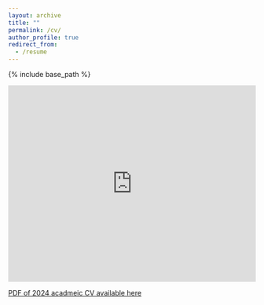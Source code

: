 ```yaml
---
layout: archive
title: ""
permalink: /cv/
author_profile: true
redirect_from:
  - /resume
---
```

{% include base_path %}

<iframe 
  src="https://drive.google.com/file/d/17pvRArRY1ORLNc26Waw0Q41Mq9l2J3DB/view" 
  width="100%" 
  height="400px"
  style="border: none;">
</iframe>

[PDF of 2024 acadmeic CV available here](https://drive.google.com/file/d/17pvRArRY1ORLNc26Waw0Q41Mq9l2J3DB/view?usp=sharing)

<!-- Education
======
* PhD in Geography, Urban and Environmental Studies, Concordia University, 2025 (expected)
* MSc in Geography, Urban and Environmental Studies, GitHub University, 2020 (fast-tracked to PhD)
* BA in Human Geography, Concordia University, 2018

Work experience
======
* October 2023 – Present: Student Researcher at ECCC - CCCS
  * Duties - developing a web applicaiton for users to visualize, explore and/or download fire weather projection data
  * Supervisor: Jermey Fyke

* Winter 2022: Undergraduate Lecturer
  * Introductory physical geography course
  * GEOG 272 – The Natural Environment: Air and Water

* 2018 - 2019: Research Assistant
  * CSIM Climate Lab at Concordia University
  * Duties – managing the development of emissions calculator web application
  * Supervisor: Damon Matthews

Skills
======
* Climate science
* Climate modelling
* Research
* Python
  * Data visualization, data science, and statistical data analysis
* Public speaking
  * Lectures, workshops, radio and TV interviews -->


